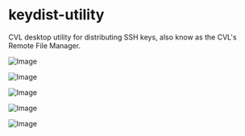 keydist-utility
===============

CVL desktop utility for distributing SSH keys, also know as the CVL's Remote File Manager.

![Image](https://raw.github.com/CVL-dev/keydist-utility/master/images/CVL%20Remote%20File%20Manager.png?raw=true)

![Image](https://raw.github.com/CVL-dev/keydist-utility/master/images/CVL%20Remote%20File%20Manager%20SSHFS%20mounting%20MyTardis.png?raw=true)

![Image](https://raw.github.com/CVL-dev/keydist-utility/master/images/CVL%20Remote%20File%20Manager%20LDAP%20authentication%20for%20MyTardis%20SSHFS%20mount.png?raw=true)

![Image](https://raw.github.com/CVL-dev/keydist-utility/master/images/CVL%20Remote%20File%20Manager%20Mounted.png?raw=true)

![Image](https://raw.github.com/CVL-dev/keydist-utility/master/images/MyTardis%20SSHFS%20mount%20on%20CVL%20Desktop.png?raw=true)

